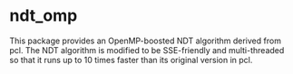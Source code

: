 # ndt_omp
This package provides an OpenMP-boosted NDT algorithm derived from pcl. The NDT algorithm is modified to be SSE-friendly and multi-threaded so that it runs up to 10 times faster than its original version in pcl. 
